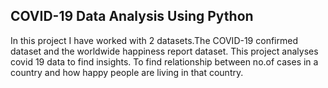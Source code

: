 ## COVID-19 Data Analysis Using Python

In this project I have worked with 2 datasets.The COVID-19 confirmed dataset and the worldwide happiness report dataset.
This project analyses covid 19 data to find insights. To find relationship between no.of cases in a country and how happy people are living in that country.


